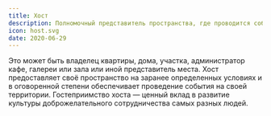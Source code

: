 ```yaml
---
title: Хост
description: Полномочный представитель пространства, где проводится собрание или совместный творческий процесс.
icon: host.svg
date: 2020-06-29
---
```


Это может быть владелец квартиры, дома, участка, администратор кафе, галереи или зала или иной представитель места. Хост предоставляет своё пространство на заранее определенных условиях и в оговоренной степени обеспечивает проведение события на своей территории. Гостеприимство хоста — ценный вклад в развитие культуры доброжелательного сотрудничества самых разных людей.
